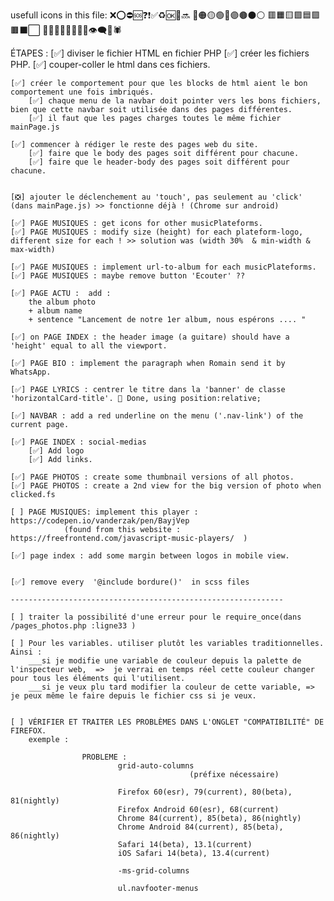 usefull icons in this file: 
❌⭕⛔🆘❓❗✅♻🆗🔀🔜
🔴🟠🟡🟢🔵🟣🟤⚫⚪
🟥🟧🟨🟩🟦🟪🟫⬛⬜
🔶🔸🔷🔹🔺💭🔲🔳👁‍🗨👾🕷


ÉTAPES :
    [✅] diviser le fichier HTML en fichier PHP
        [✅] créer les fichiers PHP.
        [✅] couper-coller le html dans ces fichiers.


    [✅] créer le comportement pour que les blocks de html aient le bon comportement une fois imbriqués.
        [✅] chaque menu de la navbar doit pointer vers les bons fichiers, bien que cette navbar soit utilisée dans des pages différentes. 
        [✅] il faut que les pages charges toutes le même fichier mainPage.js

    [✅] commencer à rédiger le reste des pages web du site.
        [✅] faire que le body des pages soit différent pour chacune.
        [✅] faire que le header-body des pages soit différent pour chacune.


    [❎] ajouter le déclenchement au 'touch', pas seulement au 'click' (dans mainPage.js) >> fonctionne déjà ! (Chrome sur android)

    [✅] PAGE MUSIQUES : get icons for other musicPlateforms.
    [✅] PAGE MUSIQUES : modify size (height) for each plateform-logo, different size for each ! >> solution was (width 30%  & min-width & max-width)

    [✅] PAGE MUSIQUES : implement url-to-album for each musicPlateforms.
    [✅] PAGE MUSIQUES : maybe remove button 'Ecouter' ??

    [✅] PAGE ACTU :  add : 
        the album photo 
        + album name 
        + sentence "Lancement de notre 1er album, nous espérons .... "

    [✅] on PAGE INDEX : the header image (a guitare) should have a 'height' equal to all the viewport. 
    
    [✅] PAGE BIO : implement the paragraph when Romain send it by WhatsApp.

    [✅] PAGE LYRICS : centrer le titre dans la 'banner' de classe 'horizontalCard-title'. 🔷 Done, using position:relative;

    [✅] NAVBAR : add a red underline on the menu ('.nav-link') of the current page.

    [✅] PAGE INDEX : social-medias 
        [✅] Add logo 
        [✅] Add links.

    [✅] PAGE PHOTOS : create some thumbnail versions of all photos.
    [✅] PAGE PHOTOS : create a 2nd view for the big version of photo when clicked.fs

    [ ] PAGE MUSIQUES: implement this player : https://codepen.io/vanderzak/pen/BayjVep 
                (found from this website : https://freefrontend.com/javascript-music-players/  )

    [✅] page index : add some margin between logos in mobile view.


    [✅] remove every  '@include bordure()'  in scss files

    -------------------------------------------------------------

    [ ] traiter la possibilité d'une erreur pour le require_once(dans /pages_photos.php :ligne33 )

    [ ] Pour les variables. utiliser plutôt les variables traditionnelles.  Ainsi : 
        ___si je modifie une variable de couleur depuis la palette de l'inspecteur web,  =>  je verrai en temps réel cette couleur changer pour tous les éléments qui l'utilisent.
        ___si je veux plu tard modifier la couleur de cette variable, => je peux même le faire depuis le fichier css si je veux.


    [ ] VÉRIFIER ET TRAITER LES PROBLÈMES DANS L'ONGLET "COMPATIBILITÉ" DE FIREFOX.
        exemple : 

                    PROBLEME : 
                            grid-auto-columns
                                            (préfixe nécessaire)

                            Firefox 60(esr), 79(current), 80(beta), 81(nightly)
                            Firefox Android 60(esr), 68(current)
                            Chrome 84(current), 85(beta), 86(nightly)
                            Chrome Android 84(current), 85(beta), 86(nightly)
                            Safari 14(beta), 13.1(current)
                            iOS Safari 14(beta), 13.4(current)

                            -ms-grid-columns

                            ul.navfooter-menus